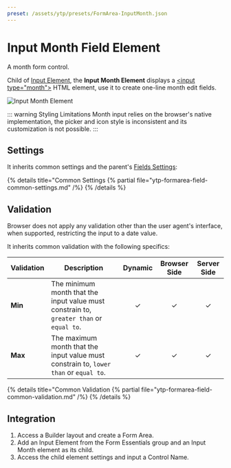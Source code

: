 ```yaml
---
preset: /assets/ytp/presets/FormArea-InputMonth.json
---
```


# Input Month Field Element

A month form control.

Child of [Input Element](../input), the **Input Month Element** displays a [\<input type="month"\>](https://developer.mozilla.org/en-US/docs/Web/HTML/Element/input/month) HTML element, use it to create one-line month edit fields.

![Input Month Element](./assets/fields/input-month.webp)

::: warning Styling Limitations
Month input relies on the browser's native implementation, the picker and icon style is inconsistent and its customization is not possible.
:::

## Settings

It inherits common settings and the parent's [Fields Settings](../input#fields-settings):

{% details title="Common Settings
    {% partial file="ytp-formarea-field-common-settings.md" /%}
{% /details %}

## Validation

Browser does not apply any validation other than the user agent's interface, when supported, restricting the input to a date value.

It inherits common validation with the following specifics:

| Validation | Description | Dynamic | Browser Side | Server Side |
| ---------- | ----------- | :-----: | :----------: | :---------: |
| **Min** | The minimum month that the input value must constrain to, `greater than` or `equal to`. | &#x2713; | &#x2713; | &#x2713; |
| **Max** | The maximum month that the input value must constrain to, `lower than` or `equal to`. | &#x2713; | &#x2713; | &#x2713; |

{% details title="Common Validation
    {% partial file="ytp-formarea-field-common-validation.md" /%}
{% /details %}

## Integration

1. Access a Builder layout and create a Form Area.
1. Add an Input Element from the Form Essentials group and an Input Month element as its child.
1. Access the child element settings and input a Control Name.


